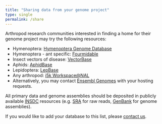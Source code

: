 ```yaml
---
title: "Sharing data from your genome project"
type: single
permalink: /share
---
```


Arthropod research communities interested in finding a home for their genome project may try the following resources:

- Hymenoptera: [Hymenoptera Genome Database](http://hymenopteragenome.org/)
- Hymenoptera - ant specific: [Fourmidable](http://www.antgenomes.org/)
- Insect vectors of disease: [VectorBase](https://www.vectorbase.org/)
- Aphids: [AphidBase](http://www.aphidbase.com/)
- Lepidoptera: [LepBase](http://lepbase.org/)
- Any arthropod: [i5k Workspace@NAL](https://i5k.nal.usda.gov/)
- Alternatively, you may contact [Ensembl Genomes](http://metazoa.ensembl.org/index.html) with your hosting requests.

All primary data and genome assemblies should be deposited in publicly available [INSDC](http://www.insdc.org/) resources (e.g. [SRA](http://www.ncbi.nlm.nih.gov/sra/) for raw reads, [GenBank](http://www.ncbi.nlm.nih.gov/genbank/) for genome assemblies).

If you would like to add your database to this list, please [contact us](/_pages/contact).

<!---
Future update: Add previous DBs (includes those that are specific to only one species) to new page here and link to it (http://arthropodgenomes.org/wiki/Resources)
--->
